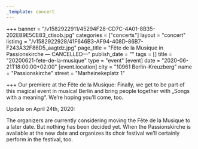 ```yaml
---
_template: concert
---
```



+++
banner = "/v1582922911/45294F28-CD7C-4A01-8B35-202EB9E5CE83_ctisob.jpg"
categories = ["concerts"]
layout = "concert"
listimg = "/v1582922928/41F646B3-AF94-408D-86B7-F243A32F86D5_aagtdz.jpg"
page_title = "Fête de la Musique in Passionskirche — CANCELLED—"
publish_date = ""
tags = []
title = "20200621-fete-de-la-musique"
type = "event"
[event]
date = "2020-06-21T18:00:00+02:00"
[event.location]
city = "10961 Berlin-Kreuzberg"
name = "Passionskirche"
street = "Marheinekeplatz 1"

+++
Our premiere at the Fête de la Musique: Finally, we get to be part of this magical event in musical Berlin and bring people together with „Songs with a meaning“. We’re hoping you’ll come, too.

Update on April 24th, 2020:

The organizers are currently considering moving the Fête de la Musique to a later date. But nothing has been decided yet. When the Passionskirche is available at the new date and organizes its choir festival we’ll certainly perform in the festival, too.
